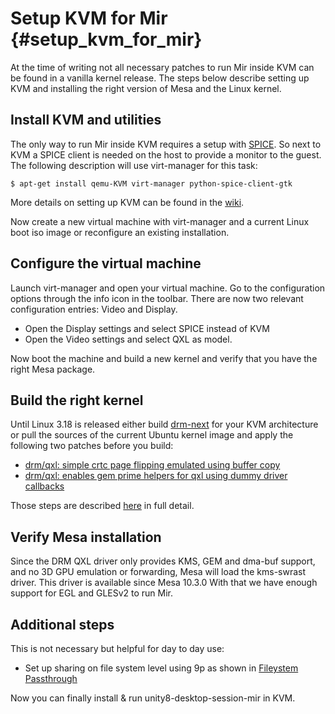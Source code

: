Setup KVM for Mir {#setup_kvm_for_mir}
=================

At the time of writing not all necessary patches to run Mir inside KVM can be
found in a vanilla kernel release. The steps below describe setting up KVM and
installing the right version of Mesa and the Linux kernel.

Install KVM and utilities
-------------------------

The only way to run Mir inside KVM requires a setup with [SPICE](http://spice-space.org).
So next to KVM a SPICE client is needed on the host to provide a monitor to the guest.
The following description will use virt-manager for this task:

    $ apt-get install qemu-KVM virt-manager python-spice-client-gtk

More details on setting up KVM can be found in the [wiki](https://help.ubuntu.com/community/KVM/Installation).

Now create a new virtual machine with virt-manager and a current Linux boot iso image or
reconfigure an existing installation.

Configure the virtual machine
-----------------------------

Launch virt-manager and open your virtual machine. Go to the configuration options through
the info icon in the toolbar. There are now two relevant configuration entries: Video and Display.

* Open the Display settings and select SPICE instead of KVM
* Open the Video settings and select QXL as model. 

Now boot the machine and build a new kernel and verify that you have the right Mesa package.

Build the right kernel
----------------------

Until Linux 3.18 is released either build [drm-next](http://cgit.freedesktop.org/~airlied/linux/log/?h=drm-next) for your KVM architecture or pull the sources of the current Ubuntu kernel image and apply the following two patches before you build:

* [drm/qxl: simple crtc page flipping emulated using buffer copy](http://cgit.freedesktop.org/~airlied/linux/patch/?id=058e9f5c8236ad740ab984588b507758e5feee6d)
* [drm/qxl: enables gem prime helpers for qxl using dummy driver callbacks](http://cgit.freedesktop.org/~airlied/linux/patch/?id=47c1296829505d119d7d58dd23d39cc5db344f12)

Those steps are described [here](https://help.ubuntu.com/community/Kernel/Compile) in full detail.


Verify Mesa installation
------------------------

Since the DRM QXL driver only provides KMS, GEM and dma-buf support, and no 3D GPU emulation or forwarding, Mesa will load the kms-swrast driver. This driver is available since Mesa 10.3.0
With that we have enough support for EGL and GLESv2 to run Mir.

Additional steps
----------------

This is not necessary but helpful for day to day use:

* Set up sharing on file system level using 9p as shown in [Fileystem Passthrough](http://www.linux-kvm.org/page/9p_virtio)

Now you can finally install & run unity8-desktop-session-mir in KVM.
